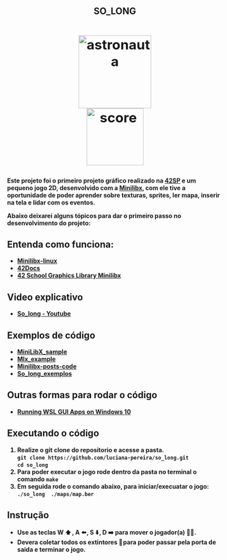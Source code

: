 
<div display="block" align="center">
  <h2><b>SO_LONG<b><h2>
    <img width="170" alt="astronauta" src="https://user-images.githubusercontent.com/37550557/217719309-2719f658-dd57-4e2c-be33-20276440bc86.png"> <br>
    <img width="133" margin="50px" alt="score" src="https://user-images.githubusercontent.com/37550557/217719653-64abbbda-b252-419a-a47c-8a86dbddda73.png">
</div>
    
  Este projeto foi o primeiro projeto gráfico realizado na [42SP](https://www.42sp.org.br/) e um pequeno jogo 2D, desenvolvido com a [Minilibx](https://github.com/42Paris/minilibx-linux), com ele tive a oportunidade de poder aprender sobre texturas, sprites, ler mapa, inserir na tela e lidar com os eventos.

Abaixo deixarei alguns tópicos para dar o primeiro passo no desenvolvimento do projeto:
    
## Entenda como funciona:
- [Minilibx-linux](https://github.com/42Paris/minilibx-linux)
- [42Docs](https://harm-smits.github.io/42docs/)
- [42 School Graphics Library Minilibx](https://qst0.github.io/ft_libgfx/)

## Video explicativo
- [So_long - Youtube](https://www.youtube.com/watch?v=D1DeE-Qit3M&t=686s)

## Exemplos de código
- [MiniLibX_sample](https://github.com/S-LucasSerrano/miniLibX_sample)
- [Mlx_example](https://github.com/terry-yes/mlx_example)
- [Minilibx-posts-code](https://github.com/aurelien-brabant/minilibx-posts-code)
- [So_long_exemplos](https://github.com/GuiMartinelli/so_long_exemplos)

## Outras formas para rodar o código
- [Running WSL GUI Apps on Windows 10](https://techcommunity.microsoft.com/t5/modern-work-app-consult-blog/running-wsl-gui-apps-on-windows-10/ba-p/1493242)
    
 ## Executando o código
1) Realize o git clone do repositorio e acesse a pasta.<br>
`git clone https://github.com/luciana-pereira/so_long.git`<br>
`cd so_long`
2) Para poder executar o jogo rode dentro da pasta no terminal o comando `make`
3) Em seguida rode o comando abaixo, para iniciar/execuatar o jogo:
`./so_long  ./maps/map.ber`

## Instrução 
- Use as teclas W ⬆️ , A ⬅️ , S ⬇️ , D ➡️ para mover o jogador(a) 🏃‍♀️.
- Devera coletar todos os extintores 🧯 para poder passar pela porta de saida e terminar o jogo.
    
